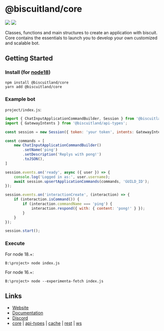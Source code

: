 # @biscuitland/core
[<img src="https://img.shields.io/badge/GitHub-100000?style=for-the-badge&logo=github&logoColor=white">](https://github.com/oasisjs/biscuit)
[<img src="https://img.shields.io/badge/Discord-5865F2?style=for-the-badge&logo=discord&logoColor=white">](https://discord.gg/KfNW3CpRfJ)

Classes, functions and main structures to create an application with biscuit. Core contains the essentials to launch you to develop your own customized and scalable bot.

## Getting Started

### Install (for [node18](https://nodejs.org/en/download/))

```sh-session
npm install @biscuitland/core
yarn add @biscuitland/core
```

### Example bot
`project/index.js`:
```js
import { ChatInputApplicationCommandBuilder, Session } from '@biscuitland/core';
import { GatewayIntents } from '@biscuitland/api-types';

const session = new Session({ token: 'your token', intents: GatewayIntents.Guilds });

const commands = [
    new ChatInputApplicationCommandBuilder()
        .setName('ping')
        .setDescription('Replys with pong!')
        .toJSON(),
]

session.events.on('ready', async ({ user }) => {
    console.log('Logged in as:', user.username);
    await session.upsertApplicationCommands(commands, 'GUILD_ID');
});

session.events.on('interactionCreate', (interaction) => {
    if (interaction.isCommand()) {
        if (interaction.commandName === 'ping') {
            interaction.respond({ with: { content: 'pong!' } });
        }
    }
});

session.start();
```

### Execute
For node 18.+:
```
B:\project> node index.js
```

For node 16.+:
```
B:\project> node --experimenta-fetch index.js
```

## Links
* [Website](https://biscuitjs.com/)
* [Documentation](https://docs.biscuitjs.com/)
* [Discord](https://discord.gg/evqgTQYqn7)
* [core](https://www.npmjs.com/package/@biscuitland/core) | [api-types](https://www.npmjs.com/package/@biscuitland/api-types) | [cache](https://www.npmjs.com/package/@biscuitland/cache) | [rest](https://www.npmjs.com/package/@biscuitland/rest) | [ws](https://www.npmjs.com/package/@biscuitland/ws)
